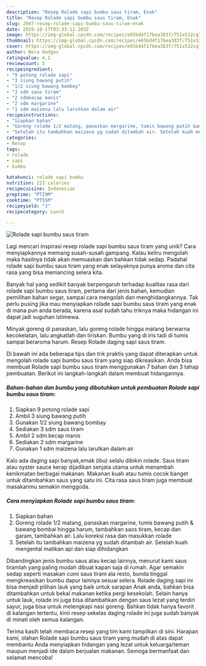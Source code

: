 ```yaml
---
description: "Resep Rolade sapi bumbu saus tiram, Enak"
title: "Resep Rolade sapi bumbu saus tiram, Enak"
slug: 2047-resep-rolade-sapi-bumbu-saus-tiram-enak
date: 2020-10-17T03:33:12.103Z
image: https://img-global.cpcdn.com/recipes/e65bd4f17bea383f/751x532cq70/rolade-sapi-bumbu-saus-tiram-foto-resep-utama.jpg
thumbnail: https://img-global.cpcdn.com/recipes/e65bd4f17bea383f/751x532cq70/rolade-sapi-bumbu-saus-tiram-foto-resep-utama.jpg
cover: https://img-global.cpcdn.com/recipes/e65bd4f17bea383f/751x532cq70/rolade-sapi-bumbu-saus-tiram-foto-resep-utama.jpg
author: Nora Hodges
ratingvalue: 4.1
reviewcount: 5
recipeingredient:
- "9 potong rolade sapi"
- "3 siung bawang putih"
- "1/2 siung bawang bombay"
- "3 sdm saus tiram"
- "2 sdmkecap manis"
- "2 sdm margarine"
- "1 sdm maizena lalu larutkan dalam air"
recipeinstructions:
- "Siapkan bahan"
- "Goreng rolade 1/2 matang, panaskan margarine, tumis bawang putih &amp; bawang bombai hingga harum, tambahkan saos tiram, kecap dan garam, tambahkan air. Lalu koreksi rasa dan masukkan rolade"
- "Setelah itu tambahkan maizena yg sudah ditambah air. Setelah kuah mengental matikan api dan siap dihidangkan"
categories:
- Resep
tags:
- rolade
- sapi
- bumbu

katakunci: rolade sapi bumbu 
nutrition: 223 calories
recipecuisine: Indonesian
preptime: "PT29M"
cooktime: "PT55M"
recipeyield: "3"
recipecategory: Lunch

---
```



![Rolade sapi bumbu saus tiram](https://img-global.cpcdn.com/recipes/e65bd4f17bea383f/751x532cq70/rolade-sapi-bumbu-saus-tiram-foto-resep-utama.jpg)

Lagi mencari inspirasi resep rolade sapi bumbu saus tiram yang unik? Cara menyiapkannya memang susah-susah gampang. Kalau keliru mengolah maka hasilnya tidak akan memuaskan dan bahkan tidak sedap. Padahal rolade sapi bumbu saus tiram yang enak selayaknya punya aroma dan cita rasa yang bisa memancing selera kita.

Banyak hal yang sedikit banyak berpengaruh terhadap kualitas rasa dari rolade sapi bumbu saus tiram, pertama dari jenis bahan, kemudian pemilihan bahan segar, sampai cara mengolah dan menghidangkannya. Tak perlu pusing jika mau menyiapkan rolade sapi bumbu saus tiram yang enak di mana pun anda berada, karena asal sudah tahu triknya maka hidangan ini dapat jadi suguhan istimewa.

Minyak goreng di panaskan, lalu goreng rolade hingga matang berwarna kecokelatan, lalu angkatlah dan tiriskan. Bumbu yang di iris tadi di tumis sampai beraroma harum. Resep Rolade daging sapi saus tiram.


Di bawah ini ada beberapa tips dan trik praktis yang dapat diterapkan untuk mengolah rolade sapi bumbu saus tiram yang siap dikreasikan. Anda bisa membuat Rolade sapi bumbu saus tiram menggunakan 7 bahan dan 3 tahap pembuatan. Berikut ini langkah-langkah dalam membuat hidangannya.

<!--inarticleads1-->

##### Bahan-bahan dan bumbu yang dibutuhkan untuk pembuatan Rolade sapi bumbu saus tiram:

1. Siapkan 9 potong rolade sapi
1. Ambil 3 siung bawang putih
1. Gunakan 1/2 siung bawang bombay
1. Sediakan 3 sdm saus tiram
1. Ambil 2 sdm.kecap manis
1. Sediakan 2 sdm margarine
1. Gunakan 1 sdm maizena lalu larutkan dalam air


Kalo ada daging sapi banyak,emak (ibu) selalu dibikin rolade. Saus tiram atau oyster sauce kerap dijadikan senjata utama untuk menambah kenikmatan berbagai makanan. Makanan kuah atau tumis cocok banget untuk ditambahkan saus yang satu ini. Cita rasa saus tiram juga membuat masakanmu semakin menggoda. 

<!--inarticleads2-->

##### Cara menyiapkan Rolade sapi bumbu saus tiram:

1. Siapkan bahan
1. Goreng rolade 1/2 matang, panaskan margarine, tumis bawang putih &amp; bawang bombai hingga harum, tambahkan saos tiram, kecap dan garam, tambahkan air. Lalu koreksi rasa dan masukkan rolade
1. Setelah itu tambahkan maizena yg sudah ditambah air. Setelah kuah mengental matikan api dan siap dihidangkan


Dibandingkan jenis bumbu saus atau kecap lainnya, menurut kami saus tiramlah yang paling mudah dibuat kapan saja di rumah. Agar semakin sedap seperti masakan cumi saus tiram ala resto, bunda tinggal mengkreasikan bumbu dapur lainnya sesuai selera. Rolade daging sapi ini bisa menjadi pilihan lauk yang baik untuk sarapan Anak anda, bahkan bisa ditambahkan untuk bekal makanan ketika pergi kesekolah. Selain hanya untuk lauk, rolade ini juga bisa ditambahkan dengan saus lezat yang terdiri sayur, juga bisa untuk melengkapi nasi goreng. Bahkan tidak hanya favorit di kalangan tertentu, kinii resep sekelas daging rolade ini juga sudah banyak di minati oleh semua kalangan. 

Terima kasih telah membaca resep yang tim kami tampilkan di sini. Harapan kami, olahan Rolade sapi bumbu saus tiram yang mudah di atas dapat membantu Anda menyiapkan hidangan yang lezat untuk keluarga/teman maupun menjadi ide dalam berjualan makanan. Semoga bermanfaat dan selamat mencoba!
